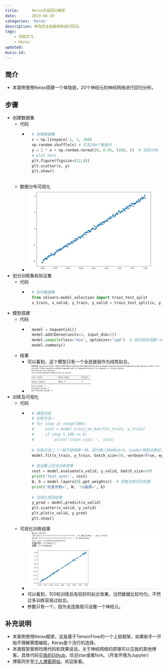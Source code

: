 ```yaml
---
title:      Keras实现回归模型
date:       2019-04-29
categories: 'Keras'
description: 单隐层全连接网络进行回归。
tags:
    - 深度学习
    - Keras
updated: 
music-id: 
---
```

## 简介
- 本案例使用Keras搭建一个单隐层，20个神经元的神经网络进行回归分析。
## 步骤
- 创建数据集
	- 代码
		- ```python
			# 创建数据集
			x = np.linspace(-1, 1, 200)
			np.random.shuffle(x) # 打乱200个数据点
			y = 2 * x + np.random.normal(0, 0.05, (200, ))  # 线性分布
			# plot data
			plt.figure(figsize=(12,8))
			plt.scatter(x, y)
			plt.show()
			
			```
	- 数据分布可视化
		- ![](/asset/2019-04-29/data.png)
- 划分训练集和验证集
	- 代码
		- ```python
			# 划分数据集
			from sklearn.model_selection import train_test_split
			x_train, x_valid, y_train, y_valid = train_test_split(x, y, test_size=0.2, random_state=2019)
			```
- 模型搭建
	- 代码
		- ```python
			model = Sequential()
			model.add(Dense(units=1, input_dim=1)) 
			model.compile(loss='mse', optimizer='sgd')  # 回归损失函数一般使用mse
			model.summary()
			```
	- 结果
		- 可以看到，这个模型只有一个全连接层作为线性拟合。
		- ![](/asset/2019-04-29/net.png)
- 训练及可视化
	- 代码
		- ```python
			# 模型训练
			# 训练方法一
			# for step in range(300):
			#     cost = model.train_on_batch(x_train, y_train)
			#     if step % 100 == 0:
			#         print('train cost: ', cost)
			
			# 训练方法二（一般不使用第一种，因为第二种对batch，loader等配合更好）
			model.fit(x_train, y_train, batch_size=10, verbose=True, epochs=100)
			
			# 验证集上验证训练效果
			cost = model.evaluate(x_valid, y_valid, batch_size=10)
			print('Test cost:', cost)
			W, b = model.layers[0].get_weights()  # 获取训练后的权重
			print('权重参数=', W, '\n偏置=', b)
			
			# 可视化预测结果
			y_pred = model.predict(x_valid)
			plt.scatter(x_valid, y_valid)
			plt.plot(x_valid, y_pred)
			plt.show()
			```
	- 可视化训练结果
		- ![](/asset/2019-04-29/rst.png)
		- 可以看到，100轮训练后有较好的拟合效果，当然数据比较均匀，不然过多训练容易过拟合。
		- 参数只有一个，因为全连接层只设置一个神经元。
## 补充说明
- 本案例使用Keras框架，这是基于TensorFlow的一个上层框架，如果新手一开始不理解算图编程，Keras是个流行的选择。
- 本类框架案例均用代码和效果说话，关于神经网络的原理可以见我的其他博客。具体代码见[我的Github](https://github.com/luanshiyinyang/Tutorial/tree/Keras/RegressionDemo)，欢迎star或者fork。（开发环境为Jupyter）
- 博客同步至[个人博客网站](https://luanshiyinyang.github.io)，欢迎查看。